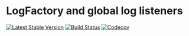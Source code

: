 LogFactory and global log listeners
================================
[![Latest Stable Version](https://poser.pugx.org/spiral/logger/version)](https://packagist.org/packages/spiral/logger)
[![Build Status](https://travis-ci.org/spiral/logger.svg?branch=master)](https://travis-ci.org/spiral/logger)
[![Codecov](https://codecov.io/gh/spiral/logger/branch/master/graph/badge.svg)](https://codecov.io/gh/spiral/logger/)